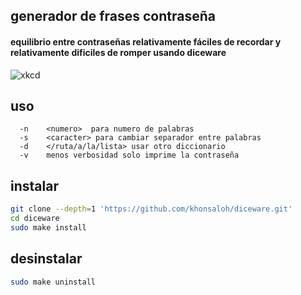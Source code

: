 ## generador de frases contraseña

#### equilibrio entre contraseñas relativamente fáciles de recordar y relativamente dificiles de romper usando diceware

![xkcd](http://imgs.xkcd.com/comics/password_strength.png)

## uso

```text
  -n    <numero>  para numero de palabras
  -s    <caracter> para cambiar separador entre palabras
  -d    </ruta/a/la/lista> usar otro diccionario
  -v    menos verbosidad solo imprime la contraseña
```
## instalar

```sh
git clone --depth=1 'https://github.com/khonsaloh/diceware.git'
cd diceware
sudo make install

```
## desinstalar

```sh
sudo make uninstall
```
